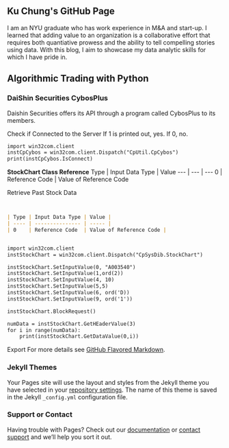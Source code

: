 ## Ku Chung's GitHub Page

I am an NYU graduate who has work experience in M&A and start-up. I learned that adding value to an organization is a collaborative effort that requires both quantiative prowess and the ability to tell compelling stories using data. With this blog, I aim to showcase my data analytic skills for which I have pride in.

## Algorithmic Trading with Python

### DaiShin Securities CybosPlus

Daishin Securities offers its API through a program called CybosPlus to its members.

Check if Connected to the Server
If 1 is printed out, yes. If 0, no. 
```markdown
import win32com.client
instCpCybos = win32com.client.Dispatch("CpUtil.CpCybos")
print(instCpCybos.IsConnect)
```
__StockChart Class Reference__
 Type | Input Data Type | Value 
 --- | --- | --- 
 0    | Reference Code  | Value of Reference Code 

Retrieve Past Stock Data
```markdown


| Type | Input Data Type | Value |
| ---- | --------------- | ----- |
| 0    | Reference Code  | Value of Reference Code |


import win32com.client
instStockChart = win32com.client.Dispatch("CpSysDib.StockChart")

instStockChart.SetInputValue(0, "A003540")
instStockChart.SetInputValue(1,ord(2))
instStockChart.SetInputValue(4, 10)
instStockChart.SetInputValue(5,5)
instStockChart.SetInputValue(6, ord('D))
instStockChart.SetInputValue(9, ord('1'))

instStockChart.BlockRequest()

numData = instStockChart.GetHEaderValue(3)
for i in range(numData):
    print(instStockChart.GetDataValue(0,i))

```
Export 
For more details see [GitHub Flavored Markdown](https://guides.github.com/features/mastering-markdown/).

### Jekyll Themes

Your Pages site will use the layout and styles from the Jekyll theme you have selected in your [repository settings](https://github.com/ku0107/kusangchung/settings). The name of this theme is saved in the Jekyll `_config.yml` configuration file.

### Support or Contact

Having trouble with Pages? Check out our [documentation](https://help.github.com/categories/github-pages-basics/) or [contact support](https://github.com/contact) and we’ll help you sort it out.

